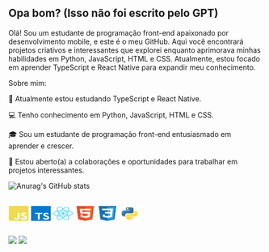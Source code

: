 ## Opa bom? **(Isso não foi escrito pelo GPT)**

Olá! Sou um estudante de programação front-end apaixonado por desenvolvimento mobile, e este é o meu GitHub. Aqui você encontrará projetos criativos e interessantes que explorei enquanto aprimorava minhas habilidades em Python, JavaScript, HTML e CSS. Atualmente, estou focado em aprender TypeScript e React Native para expandir meu conhecimento.

Sobre mim:

<p>🌱 Atualmente estou estudando TypeScript e React Native.</p>
<p>💻 Tenho conhecimento em Python, JavaScript, HTML e CSS.</p>
<p>🎓 Sou um estudante de programação front-end entusiasmado em aprender e crescer.</p>
<p>🤝 Estou aberto(a) a colaborações e oportunidades para trabalhar em projetos interessantes.</p>



![Anurag's GitHub stats](https://github-readme-stats.vercel.app/api?username=ygorpachiega&show_icons=true&theme=dark)

<div style="display: inline_block"><br>
  <img align="center" alt="Ygor-Js" height="30" width="40" src="https://raw.githubusercontent.com/devicons/devicon/master/icons/javascript/javascript-plain.svg">
  <img align="center" alt="Ygor-Ts" height="30" width="40" src="https://raw.githubusercontent.com/devicons/devicon/master/icons/typescript/typescript-plain.svg">
  <img align="center" alt="Ygor-React" height="30" width="40" src="https://raw.githubusercontent.com/devicons/devicon/master/icons/react/react-original.svg">
  <img align="center" alt="Ygor-HTML" height="30" width="40" src="https://raw.githubusercontent.com/devicons/devicon/master/icons/html5/html5-original.svg">
  <img align="center" alt="Ygor-CSS" height="30" width="40" src="https://raw.githubusercontent.com/devicons/devicon/master/icons/css3/css3-original.svg">
  <img align="center" alt="Ygor-Python" height="30" width="40" src="https://raw.githubusercontent.com/devicons/devicon/master/icons/python/python-original.svg">
</div>

##

<div> 
  <a href="https://instagram.com/ygor.pachiega" target="_blank"><img src="https://img.shields.io/badge/-Instagram-%23E4405F?style=for-the-badge&logo=instagram&logoColor=white" target="_blank"></a>
  <a href="https://www.linkedin.com/in/ygor-pachiega-75a378200/" target="_blank"><img src="https://img.shields.io/badge/-LinkedIn-%230077B5?style=for-the-badge&logo=linkedin&logoColor=white" target="_blank"></a> 
  
</div>

